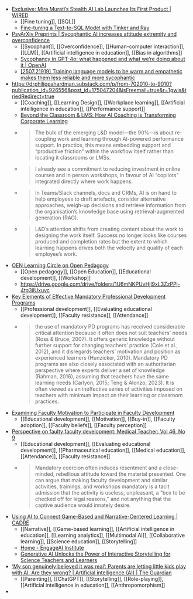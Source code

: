 - [Exclusive: Mira Murati’s Stealth AI Lab Launches Its First Product | WIRED](https://www.wired.com/story/thinking-machines-lab-first-product-fine-tune/)
	- [[Fine tuning]], [[SQL]]
	- [Fine-tuning a Text-to-SQL Model with Tinker and Ray](https://www.anyscale.com/blog/fine-tuning-text-to-sql-model-with-tinker-and-ray)
- [PsyArXiv Preprints | Sycophantic AI increases attitude extremity and overconfidence](https://osf.io/preprints/psyarxiv/vmyek_v1)
	- [[Sycophant]], [[Overconfidence]], [[Human-computer interaction]], [[LLM]], [[Artificial intelligence in education]], [[Bias in algorithms]]
	- [Sycophancy in GPT-4o: what happened and what we’re doing about it | OpenAI](https://openai.com/index/sycophancy-in-gpt-4o/)
	- [[2507.21919] Training language models to be warm and empathetic makes them less reliable and more sycophantic](https://arxiv.org/abs/2507.21919)
- https://drphilippahardman.substack.com/p/from-702010-to-9010?publication_id=926556&post_id=175047204&isFreemail=true&r=1gwis&triedRedirect=true
	- [[Coaching]], [[Learning Design]], [[Workplace learning]], [[Artificial intelligence in education]], [[Performance support]]
	- [Beyond the Classroom & LMS: How AI Coaching is Transforming Corporate Learning](https://drphilippahardman.substack.com/p/beyond-the-lms-how-ai-coaching-is)
	- >The bulk of the emerging L&D model—the 90%—is about re-coupling work and learning through AI-powered performance support. In practice, this means embedding support and “productive friction” within the workflow itself rather than locating it classrooms or LMSs.
	- >I already see a commitment to reducing investment in online courses and in person workshops, in favour of AI “copilots” integrated directly where work happens.
	- >In Teams/Slack channels, docs and CRMs, AI is on hand to help employees to draft artefacts, consider alternative approaches, weigh-up decisions and retrieve information from the organisation’s knowledge base using retrieval-augmented generation (RAG).
	- > L&D’s attention shifts from creating content about the work to designing the work itself. Success no longer looks like courses produced and completion rates but the extent to which learning happens drives both the velocity and quality of each employee’s work.
- [OEN Learning Circle on Open Pedagogy](https://canvas.umn.edu/courses/376979)
	- [[Open pedagogy]], [[Open Education]], [[Educational development]], [[Workshop]]
	- https://drive.google.com/drive/folders/1U6mNKPUvHjI9xL3ZzPPj-4tg3ilUxuvc
- [Key Elements of Effective Mandatory Professional Development Programs](https://www.e-iji.net/dosyalar/iji_2024_3_19.pdf)
	- [[Professional development]], [[Evaluating educational development]], [[Faculty resistance]], [[Attendance]]
	- >the use of mandatory PD
	  programs has received considerable critical attention because it often does not suit teachers' needs (Ross & Bruce, 2007). It offers generic knowledge without further support for changing teachers’ practice (Cole et al., 2012), and it disregards teachers’ motivation and position as experienced learners (Hunzicker, 2010). Mandatory PD programs are also closely associated with an authoritarian perspective where experts deliver a set of knowledge (Rahman, 2016), assuming that teachers have the same
	  learning needs (Carlyon, 2015; Teng & Alonzo, 2023). It is often viewed as an ineffective series of activities imposed on teachers with minimum impact on their learning or classroom practices.
- [Examining Faculty Motivation to Participate in Faculty Development](https://www.researchgate.net/profile/Louise-Racine/publication/236163297_Distributed_learning_and_rapid_technological_change_An_exploration_of_faculty_development_needs/links/54397ca40cf24a6ddb95d931/Distributed-learning-and-rapid-technological-change-An-exploration-of-faculty-development-needs.pdf#page=5)
	- [[Educational development]], [[Motivation]], [[Buy-in]], [[Faculty adoption]], [[Faculty beliefs]], [[Faculty perception]]
- [Perspective on faulty faculty development: Medical Teacher: Vol 46, No 9](https://www.tandfonline.com/doi/full/10.1080/0142159X.2023.2291996)
	- [[Educational development]], [[Evaluating educational development]], [[Pharmaceutical education]], [[Medical education]], [[Attendance]], [[Faculty resistance]]
	- >Mandatory coercion often induces resentment and a close-minded, rebellious attitude toward the material presented. One can argue that making faculty development and similar activities, trainings, and workshops mandatory is a tacit admission that the activity is useless, unpleasant, a “box to be checked off for legal reasons,” and not anything that the captive audience would innately desire.
- [Using AI to Connect Game-Based and Narrative-Centered Learning | CADRE](https://cadrek12.org/resources/blogs/using-ai-connect-game-based-and-narrative-centered-learning)
	- [[Narrative]], [[Game-based learning]], [[Artificial intelligence in education]], [[Learning analytics]], [[Multimodal AI]], [[Collaborative learning]], [[Science education]], [[Storytelling]]
	- [Home - EngageAI Institute](https://engageai.org/)
	- [Generative AI Unlocks the Power of Interactive Storytelling for Science Teachers and Learners](https://public.intellimedia.ncsu.edu/pubmgr/pubdb/pdfs/roschelle-sij-2025.pdf)
- [‘My son genuinely believed it was real’: Parents are letting little kids play with AI. Are they wrong? | Artificial intelligence (AI) | The Guardian](https://www.theguardian.com/technology/ng-interactive/2025/oct/02/ai-children-parenting-creativity)
	- [[Parenting]], [[ChatGPT]], [[Storytelling]], [[Role-playing]], [[Artificial intelligence in education]], [[Anthropomorphism]]
-